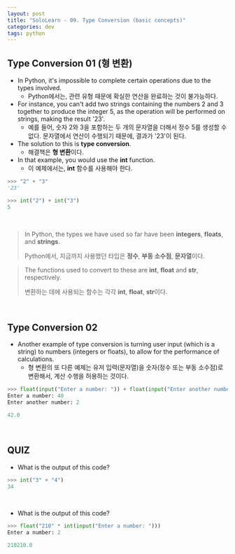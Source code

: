 ```yaml
---
layout: post
title: "SoloLearn - 09. Type Conversion (basic concepts)"
categories: dev
tags: python
---
```


## Type Conversion 01 (형 변환)

- In Python, it's impossible to complete certain operations due to the types involved.
  - Python에서는, 관련 유형 때문에 확실한 연산을 완료하는 것이 불가능하다.
- For instance, you can't add two strings containing the numbers 2 and 3 together to produce the integer 5, as the operation will be performed on strings, making the result '23'.
  - 예를 들어, 숫자 2와 3을 포함하는 두 개의 문자열을 더해서 정수 5를 생성할 수 없다. 문자열에서 연산이 수행되기 때문에, 결과가 '23'이 된다.
- The solution to this is **type conversion**.
  - 해결책은 **형 변환**이다.
- In that example, you would use the **int** function.
  - 이 예제에서는, **int** 함수를 사용해야 한다.

```python
>>> "2" + "3"
'23'

>>> int("2") + int("3")
5
```

<br>

> In Python, the types we have used so far have been **integers**, **floats**, and **strings**.
>
> Python에서, 지금까지 사용했던 타입은 **정수**, **부동 소수점**, **문자열**이다.

> The functions used to convert to these are **int**, **float** and **str**, respectively.
>
> 변환하는 데에 사용되는 함수는 각각 **int**, **float**, **str**이다.

<br>

## Type Conversion 02

- Another example of type conversion is turning user input (which is a string) to numbers (integers or floats), to allow for the performance of calculations.
  - 형 변환의 또 다른 예제는 유저 입력(문자열)을 숫자(정수 또는 부동 소수점)로 변환해서, 계산 수행을 허용하는 것이다.

```python
>>> float(input("Enter a number: ")) + float(input("Enter another number: "))
Enter a number: 40
Enter another number: 2

42.0
```

<br>

## QUIZ

- What is the output of this code?

```python
>>> int("3" + "4")
34
```

<br>

- What is the output of this code?

```python
>>> float("210" * int(input("Enter a number: ")))
Enter a number: 2

210210.0
```

<br>
